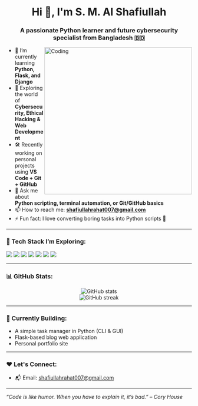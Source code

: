 <h1 align="center">Hi 👋, I'm S. M. Al Shafiullah</h1>
<h3 align="center">A passionate Python learner and future cybersecurity specialist from Bangladesh 🇧🇩</h3>

<img align="right" alt="Coding" width="400" src="https://cdn.dribbble.com/users/1162077/screenshots/3848914/programmer.gif" />

- 🔭 I’m currently learning **Python, Flask, and Django**
- 🌱 Exploring the world of **Cybersecurity, Ethical Hacking & Web Development**
- 🛠️ Recently working on personal projects using **VS Code + Git + GitHub**
- 💬 Ask me about **Python scripting, terminal automation, or Git/GitHub basics**
- 📫 How to reach me: **shafiullahrahat007@gmail.com**
- ⚡ Fun fact: I love converting boring tasks into Python scripts 🤖

---

### 🚀 Tech Stack I’m Exploring:
<p>
  <img src="https://img.shields.io/badge/Python-3776AB?style=for-the-badge&logo=python&logoColor=white"/>
  <img src="https://img.shields.io/badge/Git-F05032?style=for-the-badge&logo=git&logoColor=white"/>
  <img src="https://img.shields.io/badge/GitHub-181717?style=for-the-badge&logo=github&logoColor=white"/>
  <img src="https://img.shields.io/badge/Linux-FCC624?style=for-the-badge&logo=linux&logoColor=black"/>
  <img src="https://img.shields.io/badge/VS%20Code-007ACC?style=for-the-badge&logo=visual-studio-code&logoColor=white"/>
  <img src="https://img.shields.io/badge/HTML-E34F26?style=for-the-badge&logo=html5&logoColor=white"/>
  <img src="https://img.shields.io/badge/CSS-1572B6?style=for-the-badge&logo=css3&logoColor=white"/>
</p>

---

### 📊 GitHub Stats:
<p align="center">
  <img src="https://github-readme-stats.vercel.app/api?username=smalshafiullah&show_icons=true&theme=tokyonight" alt="GitHub stats" />
  <br>
  <img src="https://github-readme-streak-stats.herokuapp.com?user=smalshafiullah&theme=tokyonight&hide_border=false" alt="GitHub streak" />
</p>

---

### 📌 Currently Building:
- A simple task manager in Python (CLI & GUI)
- Flask-based blog web application
- Personal portfolio site

---

### ❤️ Let's Connect:
- 📬 Email: shafiullahrahat007@gmail.com

---

_“Code is like humor. When you have to explain it, it’s bad.” – Cory House_
